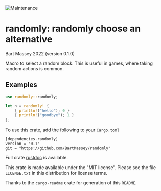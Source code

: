 ![Maintenance](https://img.shields.io/badge/maintenance-actively--developed-brightgreen.svg)

# randomly: randomly choose an alternative
Bart Massey 2022 (version 0.1.0)

Macro to select a random block. This is useful in games,
where taking random actions is common.

## Examples

```rust
use randomly::randomly;

let n = randomly! {
    { println!("hello"); 0 }
    { println!("goodbye"); 1 }
};
```

To use this crate, add the following to your `Cargo.toml`

```
[dependencies.randomly]
version = "0.1"
git = "https://github.com/BartMassey/randomly"
```

Full crate [rustdoc](https://bartmassey.github.io/randomly/randomly/index.html)
is available.

This crate is made available under the "MIT
license". Please see the file `LICENSE.txt` in this distribution
for license terms.

Thanks to the `cargo-readme` crate for generation of this `README`.
